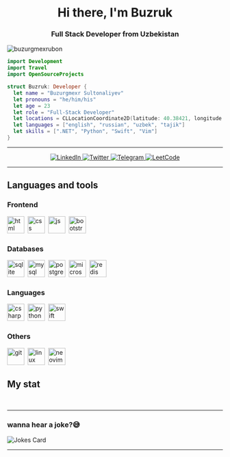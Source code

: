 <div id="header" align="center">
    <h1>Hi there, I'm  Buzruk </h1>
    <h3>Full Stack Developer from Uzbekistan</h3>
</div>


<p align="left"> <img src="https://komarev.com/ghpvc/?username=buzurgmexrubon&label=Profile%20views&color=0e75b6&style=flat" alt="buzurgmexrubon" /> </p>

```swift
import Development
import Travel
import OpenSourceProjects

struct Buzruk: Developer {
  let name = "Buzurgmexr Sultonaliyev"
  let pronouns = "he/him/his"
  let age = 23
  let role = "Full-Stack Developer"
  let locations = CLLocationCoordinate2D(latitude: 40.38421, longitude: 71.78432)
  let languages = ["english", "russian", "uzbek", "tajik"]
  let skills = [".NET", "Python", "Swift", "Vim"]
}
```
---

<div id="socials" align="center">
    <a href="https://www.linkedin.com/in/buzurgmexr-sultonaliyev-98240a28b/">
    <img src="https://img.shields.io/badge/LinkedIn-blue?style=for-the-badge&logo=linkedin&logoColor=white" alt="LinkedIn"/>
  </a>
  <a href="https://twitter.com/buzurgmexrubon">
    <img src="https://img.shields.io/badge/Twitter-orange?style=for-the-badge&logo=twitter&logoColor=white" alt="Twitter"/>
  </a>
  <a href="https://t.me/buzurgmexr">
    <img src="https://img.shields.io/badge/Telegram-purple?style=for-the-badge&logo=telegram&logoColor=white" alt="Telegram"/>
  </a>
  <a href="https://leetcode.com/u/4ciB1Gz9f3/">
    <img src="https://img.shields.io/badge/LeetCode-yellow?style=for-the-badge&logo=leetCode&logoColor=white" alt="LeetCode"/>
  </a>
</div>


---

## Languages and tools
### Frontend
<img src="https://cdn.jsdelivr.net/gh/devicons/devicon/icons/html5/html5-original.svg" title="html" width="40" height="40"/>&nbsp;
<img src="https://cdn.jsdelivr.net/gh/devicons/devicon/icons/css3/css3-original.svg" title="css" width="40" height="40"/>&nbsp;
<img src="https://cdn.jsdelivr.net/gh/devicons/devicon/icons/javascript/javascript-original.svg" title="js" width="40" height="40"/>&nbsp;
<img src="https://cdn.jsdelivr.net/gh/devicons/devicon/icons/bootstrap/bootstrap-plain.svg" title="bootstrap" width="40" height="40"/>&nbsp;          

### Databases
<img src="https://cdn.jsdelivr.net/gh/devicons/devicon@latest/icons/sqlite/sqlite-original.svg" title="sqlite" width="40" height="40" />&nbsp;
<img src="https://cdn.jsdelivr.net/gh/devicons/devicon@latest/icons/mysql/mysql-original-wordmark.svg" title="mysql" width="40" height="40" />&nbsp;
<img src="https://cdn.jsdelivr.net/gh/devicons/devicon@latest/icons/postgresql/postgresql-original-wordmark.svg" title="postgresql" width="40" height="40" />&nbsp;
<img src="https://cdn.jsdelivr.net/gh/devicons/devicon@latest/icons/microsoftsqlserver/microsoftsqlserver-original-wordmark.svg" title="microsoftsqlserver" width="40" height="40" />&nbsp;
<img src="https://cdn.jsdelivr.net/gh/devicons/devicon@latest/icons/redis/redis-original.svg" title="redis" width="40" height="40" />&nbsp;          

### Languages
<img src="https://cdn.jsdelivr.net/gh/devicons/devicon@latest/icons/csharp/csharp-original.svg" title="csharp" width="40" height="40" />&nbsp;
<img src="https://cdn.jsdelivr.net/gh/devicons/devicon@latest/icons/python/python-original.svg" title="python" width="40" height="40" />&nbsp;
<img src="https://cdn.jsdelivr.net/gh/devicons/devicon@latest/icons/swift/swift-original.svg" title="swift" width="40" height="40" />&nbsp;
                    
### Others
<img src="https://cdn.jsdelivr.net/gh/devicons/devicon/icons/git/git-plain.svg" title="git" width="40" height="40"/>&nbsp;
<img src="https://cdn.jsdelivr.net/gh/devicons/devicon@latest/icons/linux/linux-original.svg" title="linux" width="40" height="40" />&nbsp;
<img src="https://cdn.jsdelivr.net/gh/devicons/devicon@latest/icons/neovim/neovim-original.svg" title="neovim" width="40" height="40" />&nbsp;
                    
        
## My stat

<div id="stat" align="center">
    <img src="https://github-profile-summary-cards.vercel.app/api/cards/profile-details?username=buzurgmexrubon&theme=github_dark" alt=""/>
    <img src="https://github-profile-summary-cards.vercel.app/api/cards/most-commit-language?username=buzurgmexrubon&theme=github_dark" alt=""/>
     <img src="https://github-profile-summary-cards.vercel.app/api/cards/stats?username=buzurgmexrubon&theme=github_dark" alt=""/>
</div>

---

### wanna hear a joke?😅
![Jokes Card](https://readme-jokes.vercel.app/api)

---
